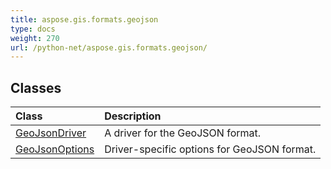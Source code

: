 ```yaml
---
title: aspose.gis.formats.geojson
type: docs
weight: 270
url: /python-net/aspose.gis.formats.geojson/
---
```





## **Classes**
| **Class** | **Description** |
| :- | :- |
| [GeoJsonDriver](/psd/python-net/aspose.gis.formats.geojson/geojsondriver/) | A driver for the GeoJSON format. |
| [GeoJsonOptions](/psd/python-net/aspose.gis.formats.geojson/geojsonoptions/) | Driver-specific options for GeoJSON format. |
